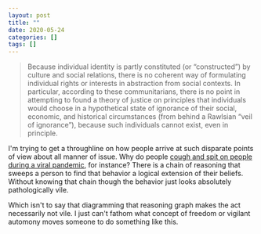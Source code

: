 ```yaml
---
layout: post
title: ""
date: 2020-05-24
categories: []
tags: []
---
```


> Because individual identity is partly constituted (or “constructed”) by culture and social relations, there is no coherent way of formulating individual rights or interests in abstraction from social contexts. In particular, according to these communitarians, there is no point in attempting to found a theory of justice on principles that individuals would choose in a hypothetical state of ignorance of their social, economic, and historical circumstances (from behind a Rawlsian “veil of ignorance”), because such individuals cannot exist, even in principle.

I'm trying to get a throughline on how people arrive at such disparate points of view about all manner of issue. Why do people [cough and spit on people during a viral pandemic](https://twitter.com/perlmutations/status/1263855443832475648?s=20), for instance? There is a chain of reasoning that sweeps a person to find that behavior a logical extension of their beliefs. Without knowing that chain though the behavior just looks absolutely pathologically vile.

Which isn't to say that diagramming that reasoning graph makes the act necessarily not vile. I just can't fathom what concept of freedom or vigilant automony moves someone to do something like this.
